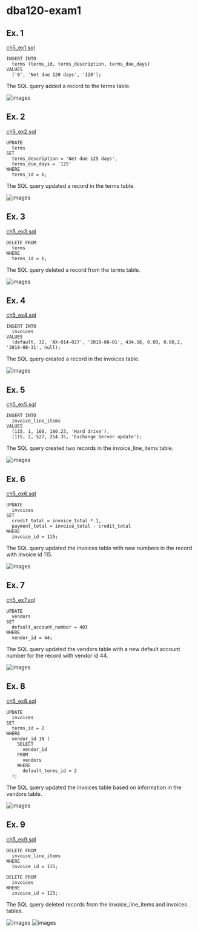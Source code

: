 # dba120-exam1

## Ex. 1
[ch5_ex1.sql](ch5_ex1.sql)

```
INSERT INTO
  terms (terms_id, terms_description, terms_due_days)
VALUES
  ('6', 'Net due 120 days', '120');
```

The SQL query added a record to the terms table.

![images](ch5_ex1_results.jpg)

## Ex. 2
[ch5_ex2.sql](ch5_ex2.sql)

```
UPDATE
  terms
SET
  terms_description = 'Net due 125 days',
  terms_due_days = '125'
WHERE
  terms_id = 6;
```

The SQL query updated a record in the terms table.

![images](ch5_ex2_results.jpg)

## Ex. 3
[ch5_ex3.sql](ch5_ex3.sql)

```
DELETE FROM
  terms
WHERE
  terms_id = 6;
```

The SQL query deleted a record from the terms table.

![images](ch5_ex3_results.jpg)


## Ex. 4
[ch5_ex4.sql](ch5_ex4.sql)

```
INSERT INTO
  invoices
VALUES
  (default, 32, 'AX-014-027', '2018-08-01', 434.58, 0.00, 0.00,2, '2018-08-31', null);
```

The SQL query created a record in the invoices table.

![images](ch5_ex4_results.jpg)


## Ex. 5
[ch5_ex5.sql](ch5_ex5.sql)

```
INSERT INTO
  invoice_line_items
VALUES
  (115, 1, 160, 180.23, 'Hard drive'),
  (115, 2, 527, 254.35, 'Exchange Server update');
```

The SQL query created two records in the invoice_line_items table.

![images](ch5_ex5_results.jpg)

## Ex. 6
[ch5_ex6.sql](ch5_ex6.sql)

```
UPDATE
  invoices
SET
  credit_total = invoice_total *.1,
  payment_total = invoice_total - credit_total
WHERE
  invoice_id = 115;
```

The SQL query updated the invoices table with new numbers in the record with invoice id 115.

![images](ch5_ex6_results.jpg)


## Ex. 7
[ch5_ex7.sql](ch5_ex7.sql)

```
UPDATE
  vendors
SET
  default_account_number = 403
WHERE
  vendor_id = 44;
```

The SQL query updated the vendors table with a new default account number for the record with vendor id 44.

![images](ch5_ex7_results.jpg)


## Ex. 8
[ch5_ex8.sql](ch5_ex8.sql)

```
UPDATE
  invoices
SET
  terms_id = 2
WHERE
  vendor_id IN (
    SELECT
      vendor_id
    FROM
      vendors
    WHERE
      default_terms_id = 2
  );
```

The SQL query updated the invoices table based on information in the vendors table.

![images](ch5_ex8_results.jpg)

## Ex. 9
[ch5_ex9.sql](ch5_ex9.sql)

```
DELETE FROM
  invoice_line_items
WHERE
  invoice_id = 115;

DELETE FROM
  invoices
WHERE
  invoice_id = 115;
```

The SQL query deleted records from the invoice_line_items and invoices tables.

![images](ch5_ex9_invoice_line_items.jpg)
![images](ch5_ex9_invoices.jpg)










